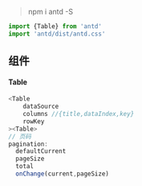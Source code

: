 > npm i antd -S

~~~js
import {Table} from 'antd'
import 'antd/dist/antd.css'
~~~

## 组件

#### Table

~~~js
<Table
	dataSource
	columns	//{title,dataIndex,key}
	rowKey
><Table>
// 页码
pagination:
  defaultCurrent
  pageSize
  total
  onChange(current,pageSize)
~~~

